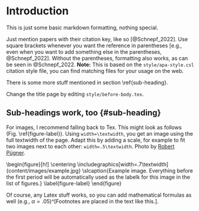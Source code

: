 # Introduction

This is just some basic markdown formatting, nothing special.

Just mention papers with their citation key, like so [@Schnepf_2022]. Use square brackets whenever you want the reference in parentheses [e.g., even when you want to add something else in the parentheses, @Schnepf_2022]. Without the parentheses, formatting also works, as can be seen in @Schnepf_2022. **Note:** This is based on the ```style/apa-style.csl``` citation style file, you can find matching files for your usage on the web.

There is some more stuff mentioned in section \ref{sub-heading}.

Change the title page by editing ```style/before-body.tex```.

## Sub-headings work, too {#sub-heading}

For images, I recommend falling back to Tex. This might look as follows (Fig. \ref{figure-label}). Using ```width=\textwidth```, you get an image using the full textwidth of the page. Adapt this by adding a scale, for example to fit two images next to each other: ```width=.5\textwidth```. Photo by [Robert Pügner](https://www.pexels.com/de-de/foto/insekt-grunes-gras-bestauber-gehockt-13127343/).

\begin{figure}[h!]
  \centering
  \includegraphics[width=.7\textwidth]{content/images/example.jpg}
  \slcaption{Example image. Everything before the first period will be automatically used as the labelk for this image in the list of figures.}
  \label{figure-label}
\end{figure}

Of course, any Latex stuff works, so you can add mathematical formulas as well (e.g., $\alpha=.05$)^[Footnotes are placed in the text like this.].